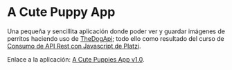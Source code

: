 # A Cute Puppy App
Una pequeña y sencillita aplicación donde poder ver y guardar imágenes de perritos haciendo uso de [TheDogApi](https://thedogapi.com/); todo ello como resultado del curso de [Consumo de API Rest con Javascript de Platzi](https://platzi.com/cursos/api/).

Enlace a la aplicación: [A Cute Puppies App v1.0](https://v-miguel-v.github.io/A-Cute-Puppy-App/).
